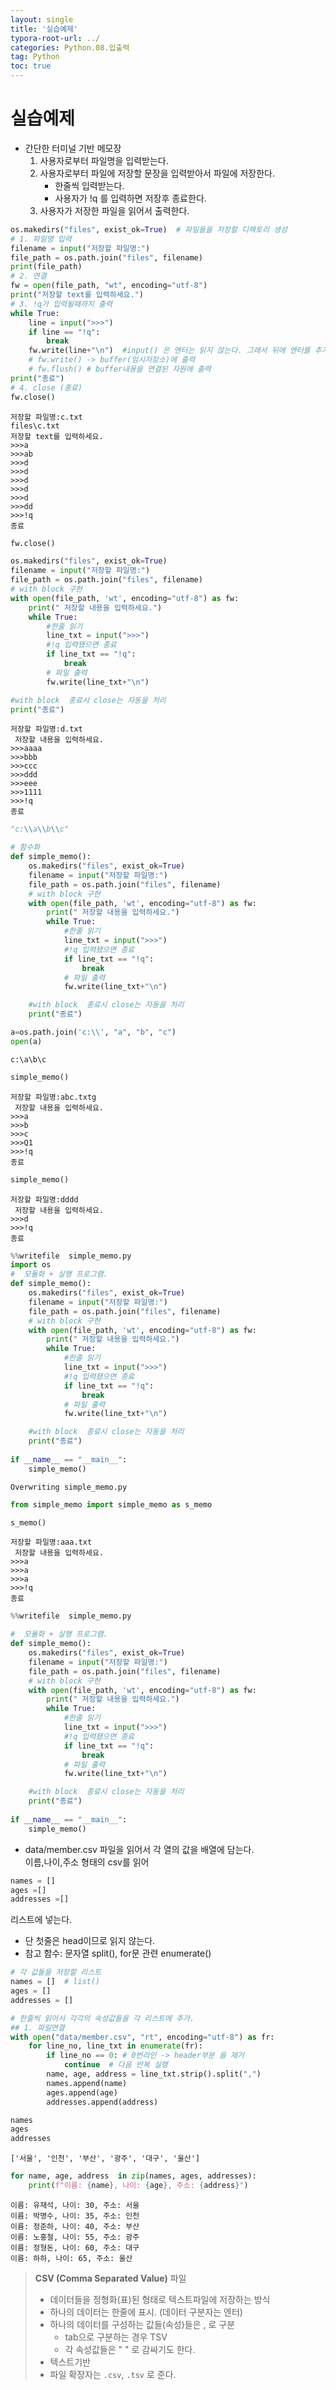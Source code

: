 ```yaml
---
layout: single
title: '실습예제'
typora-root-url: ../
categories: Python.08.입출력
tag: Python
toc: true
---
```



# 실습예제

- 간단한 터미널 기반 메모장
    1. 사용자로부터 파일명을 입력받는다.
    2. 사용자로부터 파일에 저장할 문장을 입력받아서 파일에 저장한다.
        - 한줄씩 입력받는다.
        - 사용자가 !q 를 입력하면 저장후 종료한다.
    3. 사용자가 저장한 파일을 읽어서 출력한다.



```python
os.makedirs("files", exist_ok=True)  # 파일들을 저장할 디렉토리 생성
# 1. 파일명 입력
filename = input("저장할 파일명:")
file_path = os.path.join("files", filename)
print(file_path)
# 2. 연결
fw = open(file_path, "wt", encoding="utf-8")
print("저장할 text를 입력하세요.")
# 3. !q가 입력될때까지 출력
while True:
    line = input(">>>")
    if line == "!q":
        break
    fw.write(line+"\n")  #input() 은 엔터는 읽지 않는다. 그래서 뒤에 엔터를 추가
    # fw.write() -> buffer(임시저장소)에 출력
    # fw.flush() # buffer내용을 연결된 자원에 출력
print("종료")
# 4. close (종료)
fw.close()

```

    저장할 파일명:c.txt
    files\c.txt
    저장할 text를 입력하세요.
    >>>a
    >>>ab
    >>>d
    >>>d
    >>>d
    >>>d
    >>>d
    >>>dd
    >>>!q
    종료



```python
fw.close()
```


```python
os.makedirs("files", exist_ok=True)
filename = input("저장할 파일명:")
file_path = os.path.join("files", filename)
# with block 구현
with open(file_path, 'wt', encoding="utf-8") as fw:
    print(" 저장할 내용을 입력하세요.")
    while True:
        #한줄 읽기
        line_txt = input(">>>")
        #!q 입력됐으면 종료
        if line_txt == "!q":
            break
        # 파일 출력
        fw.write(line_txt+"\n")

#with block  종료시 close는 자동을 처리
print("종료")
```

    저장할 파일명:d.txt
     저장할 내용을 입력하세요.
    >>>aaaa
    >>>bbb
    >>>ccc
    >>>ddd
    >>>eee
    >>>1111
    >>>!q
    종료



```python
"c:\\a\\b\\c"
```


```python
# 함수화
def simple_memo():
    os.makedirs("files", exist_ok=True)
    filename = input("저장할 파일명:")
    file_path = os.path.join("files", filename)
    # with block 구현
    with open(file_path, 'wt', encoding="utf-8") as fw:
        print(" 저장할 내용을 입력하세요.")
        while True:
            #한줄 읽기
            line_txt = input(">>>")
            #!q 입력됐으면 종료
            if line_txt == "!q":
                break
            # 파일 출력
            fw.write(line_txt+"\n")

    #with block  종료시 close는 자동을 처리
    print("종료")
```


```python
a=os.path.join('c:\\', "a", "b", "c")
open(a) 
```

    c:\a\b\c



```python
simple_memo()
```

    저장할 파일명:abc.txtg
     저장할 내용을 입력하세요.
    >>>a
    >>>b
    >>>c
    >>>Q1
    >>>!q
    종료



```python
simple_memo()
```

    저장할 파일명:dddd
     저장할 내용을 입력하세요.
    >>>d
    >>>!q
    종료



```python
%%writefile  simple_memo.py
import os
#  모듈화 + 실행 프로그램.
def simple_memo():
    os.makedirs("files", exist_ok=True)
    filename = input("저장할 파일명:")
    file_path = os.path.join("files", filename)
    # with block 구현
    with open(file_path, 'wt', encoding="utf-8") as fw:
        print(" 저장할 내용을 입력하세요.")
        while True:
            #한줄 읽기
            line_txt = input(">>>")
            #!q 입력됐으면 종료
            if line_txt == "!q":
                break
            # 파일 출력
            fw.write(line_txt+"\n")

    #with block  종료시 close는 자동을 처리
    print("종료")
    
if __name__ == "__main__":
    simple_memo()
```

    Overwriting simple_memo.py



```python
from simple_memo import simple_memo as s_memo

s_memo()
```

    저장할 파일명:aaa.txt
     저장할 내용을 입력하세요.
    >>>a
    >>>a
    >>>a
    >>>!q
    종료



```python
%%writefile  simple_memo.py

#  모듈화 + 실행 프로그램.
def simple_memo():
    os.makedirs("files", exist_ok=True)
    filename = input("저장할 파일명:")
    file_path = os.path.join("files", filename)
    # with block 구현
    with open(file_path, 'wt', encoding="utf-8") as fw:
        print(" 저장할 내용을 입력하세요.")
        while True:
            #한줄 읽기
            line_txt = input(">>>")
            #!q 입력됐으면 종료
            if line_txt == "!q":
                break
            # 파일 출력
            fw.write(line_txt+"\n")

    #with block  종료시 close는 자동을 처리
    print("종료")
    
if __name__ == "__main__":
    simple_memo()
```

- data/member.csv 파일을 읽어서 각 열의 값을 배열에 담는다.    
이름,나이,주소  형태의 csv를 읽어    
```python
names = []
ages =[]
addresses =[]    
```
리스트에 넣는다. 
- 단 첫줄은 head이므로 읽지 않는다.
- 참고 함수: 문자열 split(), for문 관련 enumerate()




```python
# 각 값들을 저장할 리스트
names = []  # list()
ages = []
addresses = []

# 한줄씩 읽어서 각각의 속성값들을 각 리스트에 추가.
## 1. 파일연결
with open("data/member.csv", "rt", encoding="utf-8") as fr:
    for line_no, line_txt in enumerate(fr):
        if line_no == 0: # 0번라인 -> header부분 을 제거
            continue  # 다음 반복 실행
        name, age, address = line_txt.strip().split(",")
        names.append(name)
        ages.append(age)
        addresses.append(address)
```


```python
names
ages
addresses
```




    ['서울', '인천', '부산', '광주', '대구', '울산']




```python
for name, age, address  in zip(names, ages, addresses):
    print(f"이름: {name}, 나이: {age}, 주소: {address}")
```

    이름: 유재석, 나이: 30, 주소: 서울
    이름: 박명수, 나이: 35, 주소: 인천
    이름: 정준하, 나이: 40, 주소: 부산
    이름: 노홍철, 나이: 55, 주소: 광주
    이름: 정형돈, 나이: 60, 주소: 대구
    이름: 하하, 나이: 65, 주소: 울산


> **CSV (Comma Separated Value)** 파일
> - 데이터들을 정형화(표)된 형태로 텍스트파일에 저장하는 방식
> - 하나의 데이터는 한줄에 표시. (데이터 구분자는 엔터)
> - 하나의 데이터를 구성하는 값들(속성)들은 , 로 구분
>     - tab으로 구분하는 경우 TSV 
>     - 각 속성값들은 " " 로 감싸기도 한다.
> - 텍스트기반
> - 파일 확장자는 `.csv`, `.tsv` 로 준다.
